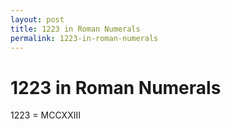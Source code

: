 ```yaml
---
layout: post
title: 1223 in Roman Numerals
permalink: 1223-in-roman-numerals
---
```


# 1223 in Roman Numerals

1223 = MCCXXIII
